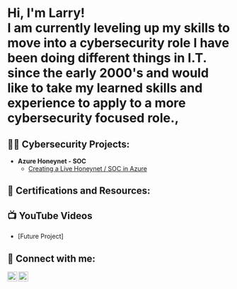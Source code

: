 <h1>Hi, I'm Larry! <br/> I am currently leveling up my skills to move into a cybersecurity role I have been doing different things in I.T. since the early 2000's and would like to take my learned skills and experience to apply to a more cybersecurity focused role., </h1>

<h2>👨‍💻 Cybersecurity Projects:</h2>

- <b>Azure Honeynet - SOC</b>
  - [Creating a Live Honeynet / SOC in Azure](https://github.com/llauer/Azure-Honeynet/blob/main/README.md)

<h2>📄 Certifications and Resources:</h2>


<h2>📺 YouTube Videos</h2>

- [Future Project]


<h2> 🤳 Connect with me:</h2>

[<img align="left" alt="LarryJLauer | X aka Twitter" width="22px" src="https://cdn.jsdelivr.net/npm/simple-icons@v3/icons/twitter.svg" />][twitter]
[<img align="left" alt="Larry-Lauer | LinkedIn" width="22px" src="https://cdn.jsdelivr.net/npm/simple-icons@v3/icons/linkedin.svg" />][linkedin]

[twitter]: https://twitter.com/LarryJLauer

[linkedin]: https://linkedin.com/in/larry-lauer

<!--

Here are some ideas to get you started:

- 🔭 I’m currently working on ...
- 🌱 I’m currently learning ...
- 👯 I’m looking to collaborate on ...
- 🤔 I’m looking for help with ...
- 💬 Ask me about ...
- 📫 How to reach me: ...
- 😄 Pronouns: ...
- ⚡ Fun fact: ...
-->
